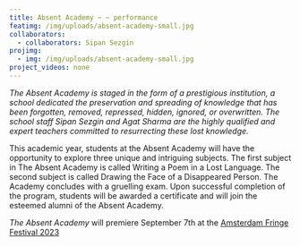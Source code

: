 ```yaml
---
title: Absent Academy ~ ~ performance
featimg: /img/uploads/absent-academy-small.jpg
collaborators:
  - collaborators: Sipan Sezgin
projimg:
  - img: /img/uploads/absent-academy-small.jpg
project_videos: none
---
```

*The Absent Academy is staged in the form of a prestigious institution, a school dedicated the preservation and spreading of knowledge that has been forgotten, removed, repressed, hidden, ignored, or overwritten. The school staff Sipan Sezgin and Agat Sharma are the highly qualified and expert teachers committed to resurrecting these lost knowledge.* 

This academic year, students at the Absent Academy will have the opportunity to explore three unique and intriguing subjects. The first subject in The Absent Academy is called Writing a Poem in a Lost Language. The second subject is called Drawing the Face of a Disappeared Person. The Academy concludes with a gruelling exam. Upon successful completion of the program, students will be awarded a certificate and will join the esteemed alumni of the Absent Academy.



*The Absent Academy* will premiere September 7th at the [Amsterdam Fringe Festival 2023](https://amsterdamfringefestival.nl/)